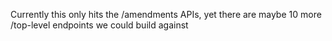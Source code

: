 Currently this only hits the /amendments APIs, yet there are maybe 10 more /top-level endpoints we could build against
